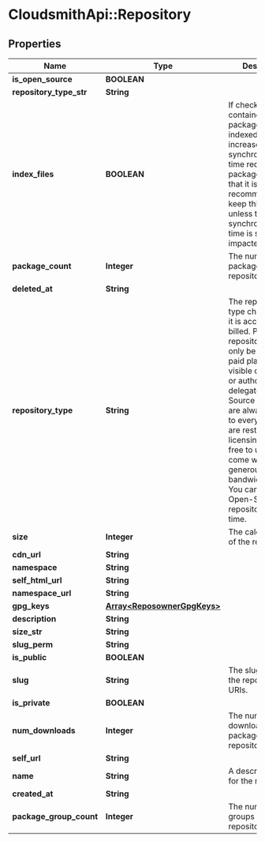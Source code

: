 # CloudsmithApi::Repository

## Properties
Name | Type | Description | Notes
------------ | ------------- | ------------- | -------------
**is_open_source** | **BOOLEAN** |  | 
**repository_type_str** | **String** |  | [optional] 
**index_files** | **BOOLEAN** | If checked, files contained in packages will be indexed, which increase the synchronisation time required for packages. Note that it is recommended you keep this enabled unless the synchronisation time is significantly impacted. | [optional] 
**package_count** | **Integer** | The number of packages in the repository. | [optional] 
**deleted_at** | **String** |  | [optional] 
**repository_type** | **String** | The repository type changes how it is accessed and billed. Private repositories can only be used on paid plans, but are visible only to you or authorised delegates. Open-Source repositories are always visible to everyone and are restricted by licensing, but are free to use and come with generous bandwidth/storage. You can only select Open-Source at repository creation time. | [optional] 
**size** | **Integer** | The calculated size of the repository. | [optional] 
**cdn_url** | **String** |  | [optional] 
**namespace** | **String** |  | 
**self_html_url** | **String** |  | [optional] 
**namespace_url** | **String** |  | [optional] 
**gpg_keys** | [**Array&lt;ReposownerGpgKeys&gt;**](ReposownerGpgKeys.md) |  | [optional] 
**description** | **String** |  | 
**size_str** | **String** |  | [optional] 
**slug_perm** | **String** |  | [optional] 
**is_public** | **BOOLEAN** |  | 
**slug** | **String** | The slug identifies the repository in URIs. | [optional] 
**is_private** | **BOOLEAN** |  | 
**num_downloads** | **Integer** | The number of downloads for packages in the repository. | [optional] 
**self_url** | **String** |  | [optional] 
**name** | **String** | A descriptive name for the repository. | [optional] 
**created_at** | **String** |  | [optional] 
**package_group_count** | **Integer** | The number of groups in the repository. | [optional] 


